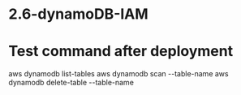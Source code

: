 # 2.6-dynamoDB-IAM

# Test command after deployment
aws dynamodb list-tables
aws dynamodb scan --table-name <table-name>
aws dynamodb delete-table --table-name <table-name>